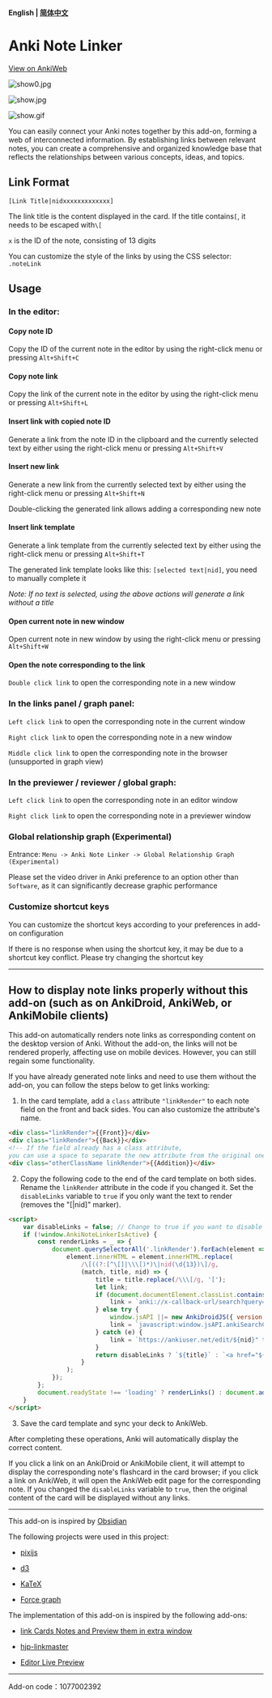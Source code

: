 **English | [简体中文](README-zh.md)**

# Anki Note Linker

[View on AnkiWeb](https://ankiweb.net/shared/info/1077002392)

![show0.jpg](show0.jpg)

![show.jpg](show.jpg)

![show.gif](show.gif)

You can easily connect your Anki notes together by this add-on, forming a web of interconnected information. 
By establishing links between relevant notes, you can create a comprehensive and organized knowledge base that reflects the relationships between various concepts, ideas, and topics.

## Link Format

`[Link Title|nidxxxxxxxxxxxxx]`

The link title is the content displayed in the card. If the title contains`[`, it needs to be escaped with`\[`

`x` is the ID of the note, consisting of 13 digits

You can customize the style of the links by using the CSS selector: `.noteLink`

## Usage

### In the editor:

#### Copy note ID

Copy the ID of the current note in the editor by using the right-click menu or pressing `Alt+Shift+C`

#### Copy note link

Copy the link of the current note in the editor by using the right-click menu or pressing `Alt+Shift+L`

#### Insert link with copied note ID

Generate a link from the note ID in the clipboard and the currently selected text by either using the right-click menu or pressing `Alt+Shift+V`

#### Insert new link

Generate a new link from the currently selected text by either using the right-click menu or pressing `Alt+Shift+N`

Double-clicking the generated link allows adding a corresponding new note

#### Insert link template

Generate a link template from the currently selected text by either using the right-click menu or pressing `Alt+Shift+T`

The generated link template looks like this: `[selected text|nid]`, you need to manually complete it

_Note: If no text is selected, using the above actions will generate a link without a title_

#### Open current note in new window

Open current note in new window by using the right-click menu or pressing `Alt+Shift+W`

#### Open the note corresponding to the link

`Double click link` to open the corresponding note in a new window

### In the links panel / graph panel:

`Left click link` to open the corresponding note in the current window

`Right click link` to open the corresponding note in a new window

`Middle click link` to open the corresponding note in the browser (unsupported in graph view)

### In the previewer / reviewer / global graph:

`Left click link` to open the corresponding note in an editor window

`Right click link` to open the corresponding note in a previewer window

### Global relationship graph (Experimental)

Entrance: `Menu -> Anki Note Linker -> Global Relationship Graph (Experimental)`

Please set the video driver in Anki preference to an option other than `Software`, as it can significantly decrease graphic performance

### Customize shortcut keys

You can customize the shortcut keys according to your preferences in add-on configuration

If there is no response when using the shortcut key, it may be due to a shortcut key conflict. Please try changing the shortcut key

---
## How to display note links properly without this add-on (such as on AnkiDroid, AnkiWeb, or AnkiMobile clients)

This add-on automatically renders note links as corresponding content on the desktop version of Anki. Without the add-on, the links will not be rendered properly, affecting use on mobile devices. However, you can still regain some functionality.

If you have already generated note links and need to use them without the add-on, you can follow the steps below to get links working:

1. In the card template, add a `class` attribute `"linkRender"` to each note field on the front and back sides. You can also customize the attribute's name.

```html
<div class="linkRender">{{Front}}</div>
<div class="linkRender">{{Back}}</div>
<!-- If the field already has a class attribute, 
you can use a space to separate the new attribute from the original one -->
<div class="otherClassName linkRender">{{Addition}}</div>
```
2. Copy the following code to the end of the card template on both sides. Rename the `linkRender` attribute in the code if you changed it. Set the `disableLinks` variable to `true` if you only want the text to render (removes the "[|nid]" marker).

```html
<script>
    var disableLinks = false; // Change to true if you want to disable all link rendering for clients without add-on
    if (!window.AnkiNoteLinkerIsActive) {
        const renderLinks = _ => {
            document.querySelectorAll('.linkRender').forEach(element => { // You can rename "linkRender" on this line, but leave the "." in front
                element.innerHTML = element.innerHTML.replace(
                    /\[((?:[^\[]|\\\[)*)\|nid(\d{13})\]/g,
                    (match, title, nid) => {
                        title = title.replace(/\\\[/g, '[');
                        let link;
                        if (document.documentElement.classList.contains('iphone') || document.documentElement.classList.contains('ipad')) {
                            link = `anki://x-callback-url/search?query=nid%3a${nid}`;
                        } else try {
                            window.jsAPI ||= new AnkiDroidJS({ version: "0.0.3", developer: "github.com/gugutu" });
                            link = `javascript:window.jsAPI.ankiSearchCard('nid:${nid}')`;
                        } catch (e) {
                            link = `https://ankiuser.net/edit/${nid}" target="_blank`;
                        }
                        return disableLinks ? `${title}` : `<a href="${link}" class="noteLink">${title}</a>`;
                    }
                );
            });
        };
        document.readyState !== 'loading' ? renderLinks() : document.addEventListener('DOMContentLoaded', renderLinks, { once: true });
    }
</script>
```

3. Save the card template and sync your deck to AnkiWeb.

After completing these operations, Anki will automatically display the correct content.

If you click a link on an AnkiDroid or AnkiMobile client, it will attempt to display the corresponding note's flashcard in the card browser; if you click a link on AnkiWeb, it will open the AnkiWeb edit page for the corresponding note. If you changed the `disableLinks` variable to `true`, then the original content of the card will be displayed without any links.

---
This add-on is inspired by [Obsidian](https://obsidian.md/)

The following projects were used in this project:

- [pixijs](https://github.com/pixijs/pixijs)

- [d3](https://github.com/d3/d3)

- [KaTeX](https://github.com/KaTeX/KaTeX)

- [Force graph](https://github.com/vasturiano/force-graph)

The implementation of this add-on is inspired by the following add-ons:

- [link Cards Notes and Preview them in extra window](https://ankiweb.net/shared/info/1423933177)

- [hjp-linkmaster](https://ankiweb.net/shared/info/1420819673)

- [Editor Live Preview](https://ankiweb.net/shared/info/1960039667)

---
Add-on code：1077002392